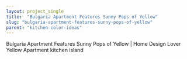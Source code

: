 ```yaml
---
layout: project_single
title:  "Bulgaria Apartment Features Sunny Pops of Yellow"
slug: "bulgaria-apartment-features-sunny-pops-of-yellow"
parent: "kitchen-color-ideas"
---
```

Bulgaria Apartment Features Sunny Pops of Yellow | Home Design Lover Yellow Apartment kitchen island